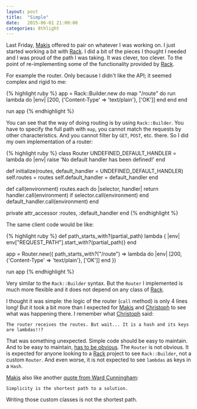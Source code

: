 ```yaml
---
layout: post
title:  "Simple"
date:   2015-06-01 21:00:00
categories: 8thlight
---
```

Last Friday, [Makis][maikon] offered to pair on whatever I was working on. I just started working a bit with [Rack][rack].
I did a bit of the pieces I thought I needed and I was proud of the path I was taking. It was clever, too clever. To the point of re-implementing some of the functionality provided by [Rack][rack].

[maikon]: http://maikon.github.io/
[rack]: http://rack.github.io/

For example the router. Only because I didn't like the API; it seemed complex and rigid to me:

{% highlight ruby %}
app = Rack::Builder.new do
  map "/route" do
    run lambda do |env|
      [200, {'Content-Type' => 'text/plain'}, ['OK']]
    end
  end
end

run app
{% endhighlight %}

You can see that the way of doing routing is by using `Rack::Builder`. You have to specify the full path with `map`, you cannot match the requests by other characteristics. And you cannot filter by `GET`, `POST`, etc. there. So I did my own implementation of a router:

{% highlight ruby %}
class Router
  UNDEFINED_DEFAULT_HANDLER = lambda do |env|
    raise 'No default handler has been defined!'
  end

  def initialize(routes, default_handler = UNDEFINED_DEFAULT_HANDLER)
    self.routes = routes
    self.default_handler = default_handler
  end

  def call(environment)
    routes.each do |selector, handler|
      return handler.call(environment) if selector.call(environment)
    end
    default_handler.call(environment)
  end

  private
  attr_accessor :routes, :default_handler
end
{% endhighlight %}

The same client code would be like:

{% highlight ruby %}
def path_starts_with?(partial_path)
  lambda { |env| env["REQUEST_PATH"].start_with?(partial_path)}
end

app = Router.new({
  path_starts_with?("/route") => lambda do |env|
    [200, {'Content-Type' => 'text/plain'}, ['OK']]
  end
})

run app
{% endhighlight %}

Very similar to the `Rack::Builder` syntax. But the `Router` I implemented is much more flexible and it does not depend on any class of [Rack][rack].

I thought it was simple: the logic of the router (`call` method) is only 4 lines long!
But it took a bit more than I expected for [Makis][maikon] and [Christoph][christoph] to see what was happening there. I remember what [Christoph][christoph] said:

[christoph]: https://twitter.com/ChristophGockel

`The router receives the routes. But wait... It is a hash and its keys are lambdas!!?`

That was something unexpected. Simple code should be easy to maintain. And to be easy to maintain, [has to be obvious][what-you-expected]. The `Router` is not obvious. It is expected for anyone looking to a [Rack][rack] project to see `Rack::Builder`, not a custom `Router`. And even worse, it is not expected to see `lambdas` as keys in a `Hash`.

[what-you-expected]: http://www.azquotes.com/quote/773497

[Makis][maikon] also like another [quote from Ward Cunningham][quotes]:

`Simplicity is the shortest path to a solution.`

[quotes]: http://en.wikiquote.org/wiki/Ward_Cunningham#The_Simplest_Thing_that_Could_Possibly_Work

Writing those custom classes is not the shortest path.
